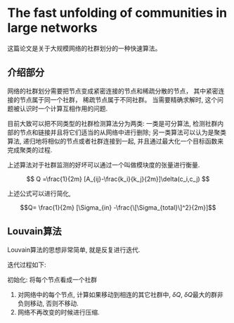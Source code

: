 # The fast unfolding of communities in large networks

这篇论文是关于大规模网络的社群划分的一种快速算法。

## 介绍部分

网络的社群划分需要把节点变成紧密连接的节点和稀疏分散的节点， 
其中紧密连接的节点属于同一个社群， 稀疏节点属于不同社群。
当需要精确求解时, 这个问题被认识时一个计算互相作用的问题.

目前大致可以把不同类型的社群检测算法分为两类: 一类是可分算法, 
检测社群内部的节点和链接并且将它们适当的从网络中进行删除; 另一类算法可以认为是聚类算法,
递归地将相似的节点或者社群连接到一起, 并且通过最大化一个目标函数来完成聚类的过程.

上述算法对于社群监测的好坏可以通过一个叫做模块度的张量进行衡量.



$$ Q =\frac{1}{2m} [A_{ij}-\frac{k_i}{k_j}{2m}]\delta(c_i,c_j) $$

上述公式可以进行简化,

$$Q= \frac{1}{2m} [\Sigma_{in} -\frac{\[\Sigma_{total}\]^2}{2m}]$$

## Louvain算法

Louvain算法的思想非常简单, 就是反复进行迭代.

迭代过程如下:

初始化: 将每个节点看成一个社群

1. 对网络中的每个节点, 计算如果移动到相连的其它社群中,  $\delta Q$,  $\delta Q$最大的群非负则移动, 否则不移动.
2. 网络不再改变的时候进行压缩.